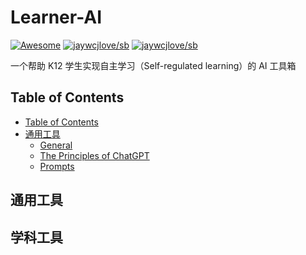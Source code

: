 # Learner-AI

<!--rehype:style=font-size: 38px; border-bottom: 0; display: flex; min-height: 260px; align-items: center; justify-content: center;-->

[![Awesome](https://awesome.re/badge.svg)](https://github.com/sindresorhus/awesome) [![jaywcjlove/sb](https://wangchujiang.com/sb/lang/english.svg)](README.md) [![jaywcjlove/sb](https://wangchujiang.com/sb/lang/chinese.svg)](README.zh-cn.md)

<!--rehype:style=text-align: center;-->

一个帮助 K12 学生实现自主学习（Self-regulated learning）的 AI 工具箱

## Table of Contents

- [Table of Contents](#table-of-contents)
- [通用工具](#通用工具)
    - [General](#general)
    - [The Principles of ChatGPT](#the-principles-of-chatgpt)
    - [Prompts](#prompts)

## 通用工具

## 学科工具
